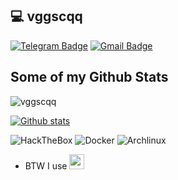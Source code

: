 ## :computer: vggscqq 
[![Telegram Badge](https://img.shields.io/badge/-Telegram-1ca0f1?style=for-the-badge&labelColor=1ca0f1&logo=telegram&logoColor=white&link=https://t.me/vimnative)](https://t.me/nmcli) [![Gmail Badge](https://img.shields.io/badge/-Gmail-c14438?style=for-the-badge&logo=Gmail&logoColor=white&link=mailto:vggscqq@gmail.com)](mailto:vggscqq@gmail.com)

## Some of my Github Stats
<p align=left> <img src=https://komarev.com/ghpvc/?username=vggscqq&style=flat-square alt=vggscqq /> </p>

[![Github stats](https://github-readme-stats.vercel.app/api?username=vggscqq&show_icons=true&include_all_commits=true&theme=github_dark)](https://github.com/vggscqq/github-readme-stats)

  ![HackTheBox](https://img.shields.io/badge/Hack%20The%20Box-9FEF00.svg?style=flat-square&logo=HackTheBox&logoColor=white)
  ![Docker](https://img.shields.io/badge/-Docker-46a2f1?style=flat-square&logo=docker&logoColor=white)
  ![Archlinux](https://img.shields.io/badge/Archlinux-1793D1.svg?style=flat-square&logo=Archlinux&logoColor=white)
  

- BTW I use <img height="24" width="24" src="https://icons.iconarchive.com/icons/papirus-team/papirus-apps/256/distributor-logo-archlinux-icon.png" />
